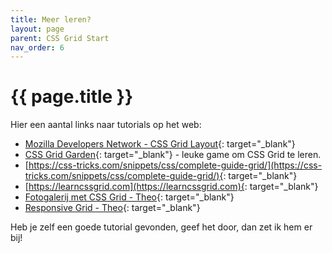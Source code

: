 ```yaml
---
title: Meer leren?
layout: page
parent: CSS Grid Start
nav_order: 6
---
```


# {{ page.title }}

Hier een aantal links naar tutorials op het web: 

- [Mozilla Developers Network - CSS Grid Layout](https://developer.mozilla.org/en-US/docs/Web/CSS/CSS_Grid_Layout){: target="_blank"}
- [CSS Grid Garden](https://cssgridgarden.com/#nl){: target="_blank"} - leuke game om CSS Grid te leren.
- [https://css-tricks.com/snippets/css/complete-guide-grid/](https://css-tricks.com/snippets/css/complete-guide-grid/){: target="_blank"}
- [https://learncssgrid.com](https://learncssgrid.com){: target="_blank"}
- [Fotogalerij met CSS Grid - Theo](https://blanken5.home.xs4all.nl/galerij.html){: target="_blank"}
- [Responsive Grid - Theo](https://blanken5.home.xs4all.nl/responsiveGrid.html){: target="_blank"}


Heb je zelf een goede tutorial gevonden, geef het door, dan zet ik hem er bij!

